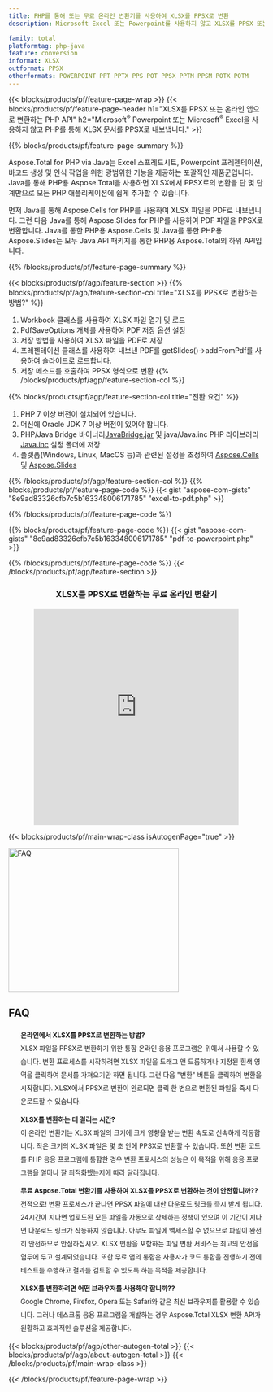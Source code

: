 ```yaml
---
title: PHP를 통해 또는 무료 온라인 변환기를 사용하여 XLSX를 PPSX로 변환 
description: Microsoft Excel 또는 Powerpoint를 사용하지 않고 XLSX를 PPSX 또는 온라인 앱으로 변환하는 PHP API. 코드를 통합하기 전에 무료 XLSX to PPSX 온라인 변환기를 빠르게 테스트하십시오. 

family: total
platformtag: php-java
feature: conversion
informat: XLSX
outformat: PPSX
otherformats: POWERPOINT PPT PPTX PPS POT PPSX PPTM PPSM POTX POTM
---
```

{{< blocks/products/pf/feature-page-wrap >}}
{{< blocks/products/pf/feature-page-header h1="XLSX를 PPSX 또는 온라인 앱으로 변환하는 PHP API" h2="Microsoft<sup>&reg;</sup> Powerpoint 또는 Microsoft<sup>&reg;</sup> Excel을 사용하지 않고 PHP를 통해 XLSX 문서를 PPSX로 내보냅니다." >}}

{{% blocks/products/pf/feature-page-summary %}}

Aspose.Total for PHP via Java는 Excel 스프레드시트, Powerpoint 프레젠테이션, 바코드 생성 및 인식 작업을 위한 광범위한 기능을 제공하는 포괄적인 제품군입니다. Java를 통해 PHP용 Aspose.Total을 사용하면 XLSX에서 PPSX로의 변환을 단 몇 단계만으로 모든 PHP 애플리케이션에 쉽게 추가할 수 있습니다.

먼저 Java를 통해 Aspose.Cells for PHP를 사용하여 XLSX 파일을 PDF로 내보냅니다. 그런 다음 Java를 통해 Aspose.Slides for PHP를 사용하여 PDF 파일을 PPSX로 변환합니다. Java를 통한 PHP용 Aspose.Cells 및 Java를 통한 PHP용 Aspose.Slides는 모두 Java API 패키지를 통한 PHP용 Aspose.Total의 하위 API입니다.

{{% /blocks/products/pf/feature-page-summary  %}}

{{< blocks/products/pf/agp/feature-section >}}
{{% blocks/products/pf/agp/feature-section-col title="XLSX를 PPSX로 변환하는 방법?" %}}
1. Workbook 클래스를 사용하여 XLSX 파일 열기 및 로드
2. PdfSaveOptions 개체를 사용하여 PDF 저장 옵션 설정
3. 저장 방법을 사용하여 XLSX 파일을 PDF로 저장
4. 프레젠테이션 클래스를 사용하여 내보낸 PDF를 getSlides()->addFromPdf를 사용하여 슬라이드로 로드합니다.
5. 저장 메소드를 호출하여 PPSX 형식으로 변환
{{% /blocks/products/pf/agp/feature-section-col %}}

{{% blocks/products/pf/agp/feature-section-col title="전환 요건" %}}
1. PHP 7 이상 버전이 설치되어 있습니다.
2. 머신에 Oracle JDK 7 이상 버전이 있어야 합니다.
3. PHP/Java Bridge 바이너리[JavaBridge.jar](http://php-java-bridge.sourceforge.net/pjb/download.php) 및 java/Java.inc PHP 라이브러리[Java.inc](http://php-java-bridge.sourceforge.net/pjb/download.php) 설정 폴더에 저장
4. 플랫폼(Windows, Linux, MacOS 등)과 관련된 설정을 조정하여 [Aspose.Cells](https://docs.aspose.com/cells/php-java/setup-and-installation-guidelines/) 및 [Aspose.Slides](https://docs.aspose.com/slides/php-java/installation/)


{{% /blocks/products/pf/agp/feature-section-col %}}
{{% blocks/products/pf/feature-page-code %}}
{{< gist "aspose-com-gists" "8e9ad83326cfb7c5b163348006171785" "excel-to-pdf.php" >}}

{{% /blocks/products/pf/feature-page-code %}}

{{% blocks/products/pf/feature-page-code %}}
{{< gist "aspose-com-gists" "8e9ad83326cfb7c5b163348006171785" "pdf-to-powerpoint.php" >}}

{{% /blocks/products/pf/feature-page-code %}}
{{< /blocks/products/pf/agp/feature-section >}}

<div class="container-fluid agp-content bg-white aboutfile box-1 vh100 section nopbtm">
<div class=container>
<div class=row>
<div class="demobox tc col-md-12 padding-0" align="center">

<h3>XLSX를 PPSX로 변환하는 무료 온라인 변환기</h3>

<iframe style="border: none; height: 426px;" scrolling="no" src="https://total-conversion-app-65z5r2lp.qa.k8s.dynabic.com/?to=pptx&from=xlsx" id="child-iframe" width="80%"></iframe>

</div></div>
</div></div>

{{< blocks/products/pf/main-wrap-class isAutogenPage="true" >}}
<style>.howtolist li{margin-right: 0!important;line-height: 26px;position: relative;margin-bottom: 10px;font-size: 13px;list-style-type: none;}</style>
<div class="col-md-12 tl bg-gray-dark howtolist section">
  <a class="anchor" name="faqpage"></a>
  <div class="container tl dflex" itemscope="" itemtype="https://schema.org/FAQPage">
      <div class="col-md-4 howtosectiongfx">
          <img class="social-panel-hide-on-mobile" src="https://www.groupdocs.cloud/templates/brand/images/groupdocs/conversion/groupdocs_conversion-brand.png" alt="FAQ" width="335" height="283">
      </div>
      <div class="howtosection col-md-8">
          <div>
              <h2>FAQ</h2>
              <ul>
                  <li itemscope="" itemprop="mainEntity" itemtype="https://schema.org/Question">
                      <div>
                          <span itemprop="name"><b>온라인에서 XLSX를 PPSX로 변환하는 방법?</b></span>
                      </div>
                      <div itemscope="" itemprop="acceptedAnswer" itemtype="https://schema.org/Answer">
                          <span itemprop="text">XLSX 파일을 PPSX로 변환하기 위한 통합 온라인 응용 프로그램은 위에서 사용할 수 있습니다. 변환 프로세스를 시작하려면 XLSX 파일을 드래그 앤 드롭하거나 지정된 흰색 영역을 클릭하여 문서를 가져오기만 하면 됩니다. 그런 다음 "변환" 버튼을 클릭하여 변환을 시작합니다. XLSX에서 PPSX로 변환이 완료되면 클릭 한 번으로 변환된 파일을 즉시 다운로드할 수 있습니다.</span>
                      </div>
                  </li>
                  <li itemscope="" itemprop="mainEntity" itemtype="https://schema.org/Question">
                      <div>
                          <span itemprop="name"><b>XLSX를 변환하는 데 걸리는 시간?</b></span>
                      </div>
                      <div itemscope="" itemprop="acceptedAnswer" itemtype="https://schema.org/Answer">
                          <span itemprop="text">이 온라인 변환기는 XLSX 파일의 크기에 크게 영향을 받는 변환 속도로 신속하게 작동합니다. 작은 크기의 XLSX 파일은 몇 초 안에 PPSX로 변환할 수 있습니다. 또한 변환 코드를 PHP 응용 프로그램에 통합한 경우 변환 프로세스의 성능은 이 목적을 위해 응용 프로그램을 얼마나 잘 최적화했는지에 따라 달라집니다.</span>
                      </div>
                  </li>
                  <li itemscope="" itemprop="mainEntity" itemtype="https://schema.org/Question">
                      <div>
                          <span itemprop="name"><b>무료 Aspose.Total 변환기를 사용하여 XLSX를 PPSX로 변환하는 것이 안전합니까??</b></span>
                      </div>
                      <div itemscope="" itemprop="acceptedAnswer" itemtype="https://schema.org/Answer">
                          <span itemprop="text">전적으로! 변환 프로세스가 끝나면 PPSX 파일에 대한 다운로드 링크를 즉시 받게 됩니다. 24시간이 지나면 업로드된 모든 파일을 자동으로 삭제하는 정책이 있으며 이 기간이 지나면 다운로드 링크가 작동하지 않습니다. 아무도 파일에 액세스할 수 없으므로 파일이 완전히 안전하므로 안심하십시오. XLSX 변환을 포함하는 파일 변환 서비스는 최고의 안전을 염두에 두고 설계되었습니다. 또한 무료 앱의 통합은 사용자가 코드 통합을 진행하기 전에 테스트를 수행하고 결과를 검토할 수 있도록 하는 목적을 제공합니다.</span>
                      </div>
                  </li>                 
                  <li itemscope="" itemprop="mainEntity" itemtype="https://schema.org/Question">
                      <div>
                          <span itemprop="name"><b>XLSX를 변환하려면 어떤 브라우저를 사용해야 합니까??</b></span>
                      </div>
                      <div itemscope="" itemprop="acceptedAnswer" itemtype="https://schema.org/Answer">
                          <span itemprop="text">Google Chrome, Firefox, Opera 또는 Safari와 같은 최신 브라우저를 활용할 수 있습니다. 그러나 데스크톱 응용 프로그램을 개발하는 경우 Aspose.Total XLSX 변환 API가 원활하고 효과적인 솔루션을 제공합니다.</span>
                      </div>
                  </li>
              </ul>
          </div>
      </div>
  </div>
{{< blocks/products/pf/agp/other-autogen-total >}}
{{< blocks/products/pf/agp/about-autogen-total >}}
{{< /blocks/products/pf/main-wrap-class >}}

{{< /blocks/products/pf/feature-page-wrap >}}